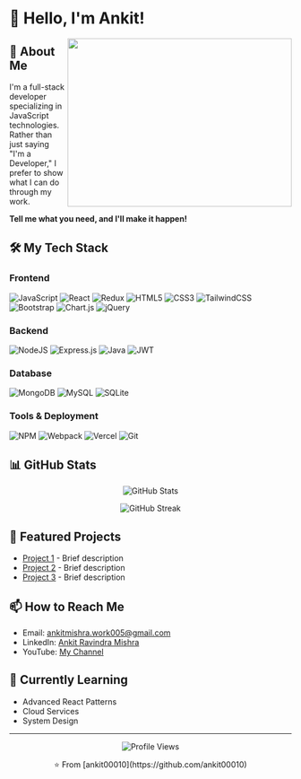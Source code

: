 # 👋 Hello, I'm Ankit! 

<img align="right" height="300" width="400" src="https://raw.githubusercontent.com/TheDudeThatCode/TheDudeThatCode/master/Assets/Developer.gif" />

## 💫 About Me
I'm a full-stack developer specializing in JavaScript technologies. Rather than just saying "I'm a Developer," I prefer to show what I can do through my work.

**Tell me what you need, and I'll make it happen!**

## 🛠️ My Tech Stack

### Frontend
![JavaScript](https://img.shields.io/badge/javascript-%23323330.svg?style=for-the-badge&logo=javascript&logoColor=%23F7DF1E)
![React](https://img.shields.io/badge/react-%2320232a.svg?style=for-the-badge&logo=react&logoColor=%2361DAFB)
![Redux](https://img.shields.io/badge/redux-%23593d88.svg?style=for-the-badge&logo=redux&logoColor=white)
![HTML5](https://img.shields.io/badge/html5-%23E34F26.svg?style=for-the-badge&logo=html5&logoColor=white)
![CSS3](https://img.shields.io/badge/css3-%231572B6.svg?style=for-the-badge&logo=css3&logoColor=white)
![TailwindCSS](https://img.shields.io/badge/tailwindcss-%2338B2AC.svg?style=for-the-badge&logo=tailwind-css&logoColor=white)
![Bootstrap](https://img.shields.io/badge/bootstrap-%23563D7C.svg?style=for-the-badge&logo=bootstrap&logoColor=white)
![Chart.js](https://img.shields.io/badge/chart.js-F5788D.svg?style=for-the-badge&logo=chart.js&logoColor=white)
![jQuery](https://img.shields.io/badge/jquery-%230769AD.svg?style=for-the-badge&logo=jquery&logoColor=white)

### Backend
![NodeJS](https://img.shields.io/badge/node.js-6DA55F?style=for-the-badge&logo=node.js&logoColor=white)
![Express.js](https://img.shields.io/badge/express.js-%23404d59.svg?style=for-the-badge&logo=express&logoColor=%2361DAFB)
![Java](https://img.shields.io/badge/java-%23ED8B00.svg?style=for-the-badge&logo=java&logoColor=white)
![JWT](https://img.shields.io/badge/JWT-black?style=for-the-badge&logo=JSON%20web%20tokens)

### Database
![MongoDB](https://img.shields.io/badge/MongoDB-%234ea94b.svg?style=for-the-badge&logo=mongodb&logoColor=white)
![MySQL](https://img.shields.io/badge/mysql-%2300f.svg?style=for-the-badge&logo=mysql&logoColor=white)
![SQLite](https://img.shields.io/badge/sqlite-%2307405e.svg?style=for-the-badge&logo=sqlite&logoColor=white)

### Tools & Deployment
![NPM](https://img.shields.io/badge/NPM-%23000000.svg?style=for-the-badge&logo=npm&logoColor=white)
![Webpack](https://img.shields.io/badge/webpack-%238DD6F9.svg?style=for-the-badge&logo=webpack&logoColor=black)
![Vercel](https://img.shields.io/badge/vercel-%23000000.svg?style=for-the-badge&logo=vercel&logoColor=white)
![Git](https://img.shields.io/badge/git-%23F05033.svg?style=for-the-badge&logo=git&logoColor=white)

## 📊 GitHub Stats
<p align="center">
  <img src="https://github-readme-stats.vercel.app/api?username=ankit00010&theme=radical&hide_border=false&include_all_commits=false&count_private=false" alt="GitHub Stats" />
</p>
<p align="center">
  <img src="https://github-readme-streak-stats.herokuapp.com/?user=ankit00010&theme=radical&hide_border=false" alt="GitHub Streak" />
</p>

## 🚀 Featured Projects
<!-- You can add your top projects here -->
- [Project 1](https://github.com/ankit00010/project1) - Brief description
- [Project 2](https://github.com/ankit00010/project2) - Brief description
- [Project 3](https://github.com/ankit00010/project3) - Brief description

## 📫 How to Reach Me
- Email: [ankitmishra.work005@gmail.com](mailto:ankitmishra.work005@gmail.com)
- LinkedIn: [Ankit Ravindra Mishra](https://linkedin.com/in/ankit-ravindra-mishra-19050121a/)
- YouTube: [My Channel](https://www.youtube.com/watch?v=5ijHB7JALrs&list=PLFtWhjbsuiVxU91FdglaOToy1VDobJ97N&pp=gAQBiAQB/)

## 🌱 Currently Learning
<!-- You can add what you're currently focused on -->
- Advanced React Patterns
- Cloud Services
- System Design

---
<p align="center">
  <img src="https://visitcount.itsvg.in/api?id=ankit00010&icon=1&color=12" alt="Profile Views" />
</p>

<p align="center">⭐️ From [ankit00010](https://github.com/ankit00010)</p>
